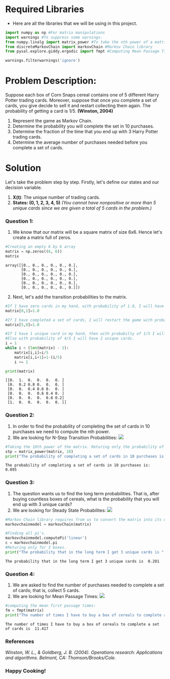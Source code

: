 # Required Libraries
* Here are all the libraries that we will be using in this project.

```python
import numpy as np #For matrix manipulations
import warnings #To suppress some warnings. 
from numpy.linalg import matrix_power #To take the nth power of a matrix
from discreteMarkovChain import markovChain #Markov Chain library
from pysal.explore.giddy.ergodic import fmpt #Computing Mean Passage Times

warnings.filterwarnings('ignore')

```

# Problem Description:
Suppose each box of Corn Snaps cereal contains one of 5 different Harry Potter trading cards. Moreover, suppose that once you complete a set of cards, you give decide to sell it and restart collecting them again. The probability of getting a card is  1/5. <b>(Winston, 2004)</b>

1.  Represent the game as Markov Chain.
2.	Determine the probability you will complete the set in 10 purchases.
3.	Determine the fraction of the time that you end up with 3 Harry Potter trading cards.
4.	Determine the average number of purchases needed before you complete a set of cards.


# Solution

Let's take the problem step by step. Firstly, let's define our states and our decision variable.
1. <b>X(t)</b>: The unique number of trading cards. 
2. <b>States: (0, 1, 2, 3, 4, 5)</b> <i>(You cannot have nonpositive or more than 5 unique cards since we are given a total of 5 cards in the problem.) </i>

### Question 1:
1. We know that our matrix will be a square matrix of size 6x6. Hence let's create a matrix full of zeros.


```python
#Creating an empty 6 by 6 array
matrix = np.zeros((6, 6))
matrix
```




    array([[0., 0., 0., 0., 0., 0.],
           [0., 0., 0., 0., 0., 0.],
           [0., 0., 0., 0., 0., 0.],
           [0., 0., 0., 0., 0., 0.],
           [0., 0., 0., 0., 0., 0.],
           [0., 0., 0., 0., 0., 0.]])



2. Next, let's add the transition probabilities to the matrix.


```python
#If I have zero cards in my hand, with probability of 1.0, I will have 1 unique card after one purchase.
matrix[0,1]=1.0

#If I have completed a set of cards, I will restart the game with probability of 1.0 and I will have zero cards again.
matrix[5,0]=1.0

#If I have 1 unique card in my hand, then with probabilty of 1/5 I will get the same card. 
#Else with probability of 4/5 I will have 2 unique cards.
i = 1
while i < (len(matrix) - 1):
    matrix[i,i]=i/5
    matrix[i,i+1]=1-(i/5)
    i += 1

print(matrix)
```

    [[0.  1.  0.  0.  0.  0. ]
     [0.  0.2 0.8 0.  0.  0. ]
     [0.  0.  0.4 0.6 0.  0. ]
     [0.  0.  0.  0.6 0.4 0. ]
     [0.  0.  0.  0.  0.8 0.2]
     [1.  0.  0.  0.  0.  0. ]]
    

### Question 2:
1. In order to find the probability of completing the set of cards in 10 purchases we need to compute the nth power.
2. We are looking for N-Step Transition Probabilities:  <img src="https://render.githubusercontent.com/render/math?math=P(0,5)^{10}">


```python
#Taking the 10th power of the matrix. Returing only the probability of completing the set.
stp = matrix_power(matrix, 10)
print("The probability of completing a set of cards in 10 purchases is: ", round(stp[0,5], 3))
```

    The probability of completing a set of cards in 10 purchases is:  0.095
    

### Question 3: 
1. The question wants us to find the long term probabilities. That is, after buying countless boxes of cereals, what is the probability that you will end up with 3 unique cards?
2. We are looking for Steady State Probabilites: <img src="https://render.githubusercontent.com/render/math?math=\pi_3=\sum_{i=0}^{5}\pi_i*p_{i3} \quad for \quad i=0,1,2,....,5">


```python
#Markov Chain library requires from us to convert the matrix into its own Markov Chain type
markovchainmodel = markovChain(matrix)

#Finding all pi's.
markovchainmodel.computePi('linear')
c = markovchainmodel.pi
#Returing only for 3 boxes.
print("The probability that in the long term I get 3 unique cards is ", round(c[3], 3))
```

    The probability that in the long term I get 3 unique cards is  0.201
    

### Question 4:
1. We are asked to find the number of purchases needed to complete a set of cards; that is, collect 5 cards.
2. We are looking for Mean Passage Times: <img src="https://render.githubusercontent.com/render/math?math=m_{05}=1+\sum_{k\neq5}P_{0k}*m_{k5}">


```python
#computing the mean first passage times:
fm = fmpt(matrix)
print("The number of times I have to buy a box of cereals to complete a set of cards is ", round(fm[0,5], 3))
```

    The number of times I have to buy a box of cereals to complete a set of cards is  11.417
    

### References
<i>Winston, W. L., & Goldberg, J. B. (2004). Operations research: Applications and algorithms. Belmont, CA: Thomson/Brooks/Cole.</i>

### Happy Cooking!
